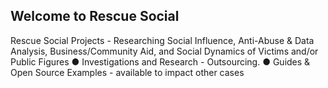 ## Welcome to Rescue Social
Rescue Social Projects - Researching Social Influence, Anti-Abuse & Data Analysis, Business/Community Aid, and Social Dynamics of Victims and/or Public Figures
● Investigations and Research - Outsourcing.
● Guides & Open Source Examples - available to impact other cases

